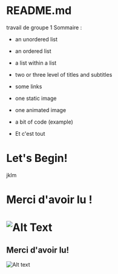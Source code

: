 # README.md
travail de groupe 1
Sommaire :
* an unordered list

* an ordered list

* a list within a list

* two or three level of titles and subtitles

* some links

* one static image

* one animated image

* a bit of code (example)
  
* Et c'est tout












# Let's Begin!

















jklm






















# **Merci d'avoir lu !**
![Alt Text](https://media.giphy.com/media/3ohjUTvwPpXtvCt1f2/giphy.gif)
=======






## **Merci d'avoir lu!**
![Alt text](https://github.com/julie1030/README.md/blob/29d77fd56cdb3530d82cbd43a611a4cc9c0ff969/giphy%20(1).gif)


